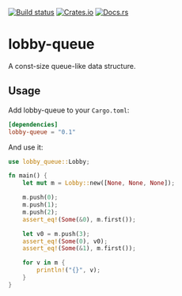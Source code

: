 [![Build
status](https://github.com/Dophin2009/lobby-queue/workflows/ci/badge.svg)](https://github.com/Dophin2009/lobby/actions)
[![Crates.io](https://img.shields.io/crates/v/lobby-queue.svg)](https://crates.io/crates/lobby-queue)
[![Docs.rs](https://docs.rs/lobby-queue/badge.svg)](https://docs.rs/lobby-queue)

# lobby-queue

A const-size queue-like data structure.

## Usage

Add lobby-queue to your `Cargo.toml`:

``` toml
[dependencies]
lobby-queue = "0.1"
```

And use it:

``` rust
use lobby_queue::Lobby;

fn main() {
    let mut m = Lobby::new([None, None, None]);

    m.push(0);
    m.push(1);
    m.push(2);
    assert_eq!(Some(&0), m.first());

    let v0 = m.push(3);
    assert_eq!(Some(0), v0);
    assert_eq!(Some(&1), m.first());

    for v in m {
        println!("{}", v);
    }
}
```
